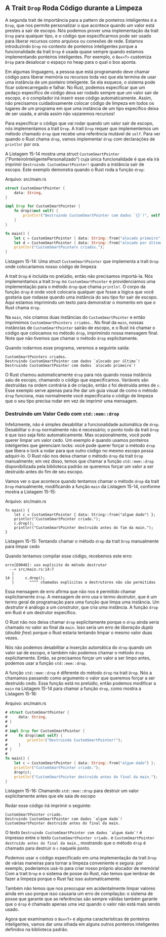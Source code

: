 ## A Trait `Drop` Roda Código durante a Limpeza

A segunda trait de importância para a pattern de ponteiros inteligentes é a
`Drop`, que nos permite personalizar o que acontece quando um valor está prestes
a sair de escopo. Nós podemos prover uma implementação da trait `Drop` para
qualquer tipo, e o código que especificarmos pode ser usado para liberar
recursos como arquivos ou conexões de rede. Estamos introduzindo `Drop` no
contexto de ponteiros inteligentes porque a funcionalidade da trait `Drop` é
usada quase sempre quando estamos implementando ponteiros inteligentes. Por
exemplo, o `Box<T>` customiza `Drop` para desalocar o espaço no heap para o qual
o box aponta.

Em algumas linguagens, a pessoa que está programando deve chamar código para
liberar memória ou recursos toda vez que ela termina de usar uma instância de um
ponteiro inteligente. Se ela esquece, o sistema pode ficar sobrecarregado e
falhar. No Rust, podemos especificar que um pedaço específico de código deva ser
rodado sempre que um valor sair de escopo, e o compilador irá inserir esse
código automaticamente. Assim, não precisamos cuidadosamente colocar código de
limpeza em todos os lugares de um programa em que uma instância de um tipo
específico deixa de ser usada, e ainda assim não vazaremos recursos!

Para especificar o código que vai rodar quando um valor sair de escopo, nós
implementamos a trait `Drop`. A trait `Drop` requer que implementemos um método
chamado `drop` que recebe uma referência mutável de `self`. Para ver quando o
Rust chama `drop`, vamos implementar `drop` com declarações de `println!` por
ora.

A Listagem 15-14 mostra uma struct `CustomSmartPointer`
("PonteiroInteligentePersonalizado") cuja única funcionalidade é que ela irá
imprimir `Destruindo CustomSmartPointer!` quando a instância sair de escopo.
Este exemplo demonstra quando o Rust roda a função `drop`:

<span class="filename">Arquivo: src/main.rs</span>

```rust
struct CustomSmartPointer {
    data: String,
}

impl Drop for CustomSmartPointer {
    fn drop(&mut self) {
        println!("Destruindo CustomSmartPointer com dados `{}`!", self.data);
    }
}

fn main() {
    let c = CustomSmartPointer { data: String::from("alocado primeiro") };
    let d = CustomSmartPointer { data: String::from("alocado por último") };
    println!("CustomSmartPointers criados.");
}
```

<span class="caption">Listagem 15-14: Uma struct `CustomSmartPointer` que
implementa a trait `Drop` onde colocaríamos nosso código de limpeza</span>

A trait `Drop` é incluída no prelúdio, então não precisamos importá-la. Nós
implementamos a trait `Drop` no `CustomSmartPointer` e providenciamos uma
implementação para o método `drop` que chama `println!`. O corpo da função
`drop` é onde você colocaria qualquer que fosse a lógica que você gostaria que
rodasse quando uma instância do seu tipo for sair de escopo. Aqui estamos
imprimindo um texto para demonstrar o momento em que o Rust chama `drop`.

Na `main`, nós criamos duas instâncias do `CustomSmartPointer` e então
imprimimos `CustomSmartPointers criados.`. No final da `main`, nossas instâncias
de `CustomSmartPointer` sairão de escopo, e o Rust irá chamar o código que
colocamos no método `drop`, imprimindo nossa mensagem final. Note que não
tivemos que chamar o método `drop` explicitamente.

Quando rodarmos esse programa, veremos a seguinte saída:

```text
CustomSmartPointers criados.
Destruindo CustomSmartPointer com dados `alocado por último`!
Destruindo CustomSmartPointer com dados `alocado primeiro`!
```

O Rust chamou automaticamente `drop` para nós quando nossa instância saiu de
escopo, chamando o código que especificamos. Variáveis são destruídas na ordem
contrária à de criação, então `d` foi destruída antes de `c`. Esse exemplo serve
apenas para lhe dar um guia visual de como o método `drop` funciona, mas
normalmente você especificaria o código de limpeza que o seu tipo precisa rodar
em vez de imprimir uma mensagem.

### Destruindo um Valor Cedo com `std::mem::drop`

Infelizmente, não é simples desabilitar a funcionalidade automática de `drop`.
Desabilitar o `drop` normalmente não é necessário; o ponto todo da trait `Drop`
é que isso seja feito automaticamente. Mas ocasionalmente, você pode querer
limpar um valor cedo. Um exemplo é quando usamos ponteiros inteligentes que
gerenciam locks: você pode querer forçar o método `drop` que libera o lock a
rodar para que outro código no mesmo escopo possa adquiri-lo. O Rust não nos
deixa chamar o método `drop` da trait `Drop` manualmente; em vez disso, temos
que chamar a função `std::mem::drop` disponibilizada pela biblioteca padrão se
queremos forçar um valor a ser destruído antes do fim de seu escopo.

Vamos ver o que acontece quando tentamos chamar o método `drop` da trait `Drop`
manualmente, modificando a função `main` da Listagem 15-14, conforme mostra a
Listagem 15-15:

<span class="filename">Arquivo: src/main.rs</span>

```rust,ignore
fn main() {
    let c = CustomSmartPointer { data: String::from("algum dado") };
    println!("CustomSmartPointer criado.");
    c.drop();
    println!("CustomSmartPointer destruído antes do fim da main.");
}
```

<span class="caption">Listagem 15-15: Tentando chamar o método `drop` da trait `Drop` manualmente para limpar cedo</span>

Quando tentamos compilar esse código, recebemos este erro:

```text
erro[E0040]: uso explícito de método destrutor
  --> src/main.rs:14:7
   |
14 |     c.drop();
   |       ^^^^ chamadas explícitas a destrutores não são permitidas
```

Essa mensagem de erro afirma que não nos é permitido chamar explicitamente
`drop`. A mensagem de erro usa o termo *destrutor*, que é um termo geral de
programação para uma função que limpa uma instância. Um *destrutor* é análogo a
um *construtor*, que cria uma instância. A função `drop` em Rust é um destrutor
específico.

O Rust não nos deixa chamar `drop` explicitamente porque o `drop` ainda seria
chamado no valor ao final da `main`. Isso seria um erro de *liberação dupla*
(*double free*) porque o Rust estaria tentando limpar o mesmo valor duas vezes.

Nós não podemos desabilitar a inserção automática do `drop` quando um valor sai
de escopo, e também não podemos chamar o método `drop` explicitamente. Então, se
precisamos forçar um valor a ser limpo antes, podemos usar a função
`std::mem::drop`.

A função `std::mem::drop` é diferente do método `drop` na trait `Drop`. Nós a
chamamos passando como argumento o valor que queremos forçar a ser destruído
cedo. Essa função está no prelúdio, então podemos modificar a `main` na Listagem
15-14 para chamar a função `drop`, como mostra a Listagem 15-16:

<span class="filename">Arquivo: src/main.rs</span>

```rust
# struct CustomSmartPointer {
#     data: String,
# }
#
# impl Drop for CustomSmartPointer {
#     fn drop(&mut self) {
#         println!("Destruindo CustomSmartPointer!");
#     }
# }
#
fn main() {
    let c = CustomSmartPointer { data: String::from("algum dado") };
    println!("CustomSmartPointer criado.");
    drop(c);
    println!("CustomSmartPointer destruído antes do final da main.");
}
```

<span class="caption">Listagem 15-16: Chamando `std::mem::drop` para destruir um
valor explicitamente antes que ele saia de escopo</span>

Rodar esse código irá imprimir o seguinte:

```text
CustomSmartPointer criado.
Destruindo CustomSmartPointer com dados `algum dado`!
CustomSmartPointer destruído antes do final da main.
```

O texto ```Destruindo CustomSmartPointer com dados `algum dado`!``` é impresso
entre o texto `CustomSmartPointer criado.` e `CustomSmartPointer destruído antes
do final da main.`, mostrando que o método `drop` é chamado para destruir o `c`
naquele ponto.

Podemos usar o código especificado em uma implementação da trait `Drop` de
várias maneiras para tornar a limpeza conveniente e segura: por exemplo,
poderíamos usá-lo para criar nosso próprio alocador de memória! Com a trait
`Drop` e o sistema de posse do Rust, não temos que lembrar de fazer a limpeza
porque o Rust faz isso automaticamente.

Também não temos que nos preocupar em acidentalmente limpar valores ainda em uso
porque isso causaria um erro de compilação: o sistema de posse que garante que
as referências são sempre válidas também garante que o `drop` é chamado apenas
uma vez quando o valor não está mais sendo usado.

Agora que examinamos o `Box<T>` e alguma características de ponteiros
inteligentes, vamos dar uma olhada em alguns outros ponteiros inteligentes
definidos na biblioteca padrão.
